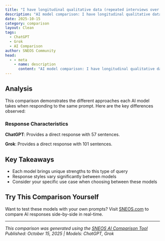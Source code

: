 ```yaml
---
title: "I have longitudinal qualitative data (repeated interviews over time) to analyze. Help me: 1) Organize data by participant and time point"
description: "AI model comparison: I have longitudinal qualitative data (repeated interviews over time) to analyze. Help me: 1) Organiz..."
date: 2025-10-15
category: comparison
layout: Clean
tags:
  - ChatGPT
  - Grok
  - AI Comparison
author: SNEOS Community
head:
  - - meta
    - name: description
      content: "AI model comparison: I have longitudinal qualitative data (repeated interviews over time) to analyze. Help me: 1) Organize data by participan..."
---
```


<ChatComparison
  title="I have longitudinal qualitative data (repeated interviews over time) to analyze. Help me: 1) Organize data by participant and time point"
  prompt="I have longitudinal qualitative data (repeated interviews over time) to analyze. Help me: 1) Organize data by participant and time point"
  :responses='{"ChatGPT": "Analyzing longitudinal qualitative data effectively involves a structured approach to organizing the data. Here\u2019s a step-by-step guide to help you organize your interviews by participant and time point:\n\n### Step 1: Create a Data Organization Framework\n\n1. **Identify Participants**: Make a list of all participants involved in your study. Assign a unique identifier (Participant ID) for each participant.\n\n2. **Define Time Points**: Identify the specific time points at which you conducted interviews. Label them for clarity, such as T1 (Time 1), T2 (Time 2), T3 (Time 3), and so forth.\n\n### Step 2: Create a Data Matrix\n\nCreate a data matrix (a spreadsheet is often the most helpful format) to organize your qualitative data. Consider using software like Microsoft Excel, Google Sheets, or qualitative data analysis software (e.g., NVivo, Atlas.ti).\n\n#### Example Structure for Your Spreadsheet:\n\n| Participant ID | Time Point | Interview Transcript |\n|----------------|------------|----------------------|\n| P01            | T1         | [Transcript Text...] |\n| P01            | T2         | [Transcript Text...] |\n| P01            | T3         | [Transcript Text...] |\n| P02            | T1         | [Transcript Text...] |\n| P02            | T2         | [Transcript Text...] |\n| P02            | T3         | [Transcript Text...] |\n| ...            | ...        | ...                  |\n\n### Step 3: Fill in the Data\n\n1. **Transcribe Interviews**: If not already done, transcribe the interviews verbatim. \n\n2. **Input Data**: For each participant and time point, input the corresponding interview transcript into the data matrix.\n\n### Step 4: Add Additional Columns (Optional)\n\nYou may want to enhance your matrix with additional dimensions, such as:\n\n- **Themes or Codes**: As you analyze transcripts, add columns to note initial themes or codes for each entry.\n- **Contextual Notes**: Include columns for contextual details, such as changes in participant circumstances or relevant events between interviews that may have impacted responses.\n- **Analysis Comments**: Leave space to write quick analytical reflections or insights about each interview.\n\n### Step 5: Save and Backup Your Data\n\nBe sure to regularly save your data and consider backing it up in cloud storage for security and accessibility.\n\n### Step 6: Plan for Data Analysis\n\nWith your data organized, determine your approach to data analysis. Here are some common methods:\n- **Thematic Analysis**: Identify themes across interviews.\n- **Narrative Analysis**: Examine how narratives develop over time.\n- **Content Analysis**: Quantify specific terms or concepts and how they shift over time.\n\nMake sure to clarify how you want to operationalize time points in your analysis. For instance, are you comparing responses at T1 with T3, etc.?\n\n### Final Thoughts\n\nBy taking an organized approach, you will not only make your analysis cleaner but also facilitate pattern recognition, theme identification, and ultimately derive richer insights from your longitudinal qualitative data. After organizing, be ready for in-depth coding and further analysis based on your research questions. Good luck!", "Grok": "### Organizing Longitudinal Qualitative Data\n\nLongitudinal qualitative data from repeated interviews is rich but can be messy due to its temporal and participant-specific structure. Organizing it by participant and time point ensures you can track changes over time, compare trajectories, and prepare for analysis (e.g., thematic coding). Below, I\u0027ll outline a step-by-step approach, assuming your data is in digital formats like transcripts, audio files, or notes. If it\u0027s not digitized, start by transcribing everything using tools like Otter.ai or Express Scribe.\n\n#### Step 1: Prepare Your Data Files\n- **Gather all materials**: Collect all interview transcripts, audio recordings, field notes, and metadata (e.g., dates, participant IDs, session details) into one central location, like a project folder on your computer or cloud storage (e.g., Google Drive, Dropbox).\n- **Standardize naming conventions**: Rename files consistently to encode participant and time info. Use a format like: \u0060ParticipantID_TimePoint_Date_Format.ext\u0060\n  - Example: \u0060P001_T1_2023-01-15_Transcript.docx\u0060 (for Participant 001, Time Point 1, on Jan 15, 2023).\n  - This makes sorting easy in file explorers or software.\n- **Anonymize if needed**: Replace real names with IDs to protect privacy (e.g., use NVivo\u0027s anonymization tools or manual search-and-replace in Word).\n\n#### Step 2: Choose an Organization Structure\nCreate a hierarchical folder system to group by participant first, then by time point. This mirrors the data\u0027s natural structure and supports longitudinal tracking.\n\n- **Folder Structure Example**:\n  \u0060\u0060\u0060\n  Longitudinal_Project/\n  \u251C\u2500\u2500 Participants/\n  \u2502   \u251C\u2500\u2500 P001/\n  \u2502   \u2502   \u251C\u2500\u2500 T1_2023-01-15/\n  \u2502   \u2502   \u2502   \u251C\u2500\u2500 Transcript.docx\n  \u2502   \u2502   \u2502   \u251C\u2500\u2500 Audio.mp3\n  \u2502   \u2502   \u2502   \u2514\u2500\u2500 Notes.txt\n  \u2502   \u2502   \u251C\u2500\u2500 T2_2023-06-20/\n  \u2502   \u2502   \u2502   \u251C\u2500\u2500 Transcript.docx\n  \u2502   \u2502   \u2502   \u251C\u2500\u2500 Audio.mp3\n  \u2502   \u2502   \u2502   \u2514\u2500\u2500 Notes.txt\n  \u2502   \u2502   \u2514\u2500\u2500 T3_2023-12-10/\n  \u2502   \u2502       \u2514\u2500\u2500 [files]\n  \u2502   \u251C\u2500\u2500 P002/\n  \u2502   \u2502   \u2514\u2500\u2500 [similar subfolders for time points]\n  \u2502   \u2514\u2500\u2500 [more participants]\n  \u251C\u2500\u2500 Metadata/\n  \u2502   \u251C\u2500\u2500 Participant_Demographics.xlsx (e.g., age, gender, enrollment date)\n  \u2502   \u2514\u2500\u2500 Interview_Schedule.xlsx (e.g., time points, durations, key events)\n  \u2514\u2500\u2500 Analysis/\n      \u2514\u2500\u2500 [for coded data later]\n  \u0060\u0060\u0060\n- **Why this works**: It allows quick access to a single participant\u0027s timeline (e.g., open P001 to see evolution from T1 to T3). For cross-participant views, use a spreadsheet (next step).\n\n#### Step 3: Create a Master Index (Spreadsheet for Overview)\nUse a tool like Excel, Google Sheets, or Airtable to log everything. This acts as a \u0022table of contents\u0022 for searching and sorting.\n\n- **Key Columns**:\n  - Participant ID\n  - Time Point (e.g., T1, T2; or numeric like 1, 2)\n  - Date of Interview\n  - File Paths/Links (e.g., hyperlinks to transcripts)\n  - Data Type (e.g., Transcript, Audio, Notes)\n  - Length (e.g., word count for transcripts)\n  - Status (e.g., Transcribed, Coded)\n  - Notes (e.g., \u0022Missed session due to scheduling\u0022)\n\n- **Example Spreadsheet Snippet**:\n  | Participant ID | Time Point | Date       | File Path                          | Data Type  | Length | Status    | Notes                  |\n  |----------------|------------|------------|------------------------------------|------------|--------|-----------|------------------------|\n  | P001          | T1        | 2023-01-15| /Participants/P001/T1/Transcript.docx | Transcript| 2,500 | Complete | Baseline interview    |\n  | P001          | T2        | 2023-06-20| /Participants/P001/T2/Transcript.docx | Transcript| 3,100 | Complete | Discussed life changes|\n  | P002          | T1        | 2023-02-01| /Participants/P002/T1/Transcript.docx | Transcript| 1,800 | Complete | -                      |\n\n- **Tips**: \n  - Sort by Participant ID then Time Point to visualize timelines.\n  - Use filters/pivot tables to generate summaries, like \u0022All T1 interviews.\u0022\n  - If you have many participants (e.g., 50\u002B), consider a database tool like Notion or Airtable for relational linking.\n\n#### Step 4: Import into Qualitative Analysis Software\nFor deeper organization and analysis, move to specialized tools that handle longitudinal data natively. These allow merging time points per participant and tracking changes.\n\n- **Recommended Software**:\n  - **NVivo** (best for Windows/Mac; paid): Create a project, import files by participant/case, and use \u0022cases\u0022 to group by ID and time. It supports matrices for cross-time comparisons.\n    - How: New Project \u003E Import Sources \u003E Assign to Cases (e.g., \u0022P001_T1\u0022 as a sub-case under P001).\n  - **MAXQDA** (cross-platform; paid/free trial): Use \u0022Document Sets\u0022 for participants and \u0022Memos\u0022 for time-linked notes. Great for timelines.\n    - How: Import documents \u003E Create Document Groups (one per participant) \u003E Subgroups for time points.\n  - **ATLAS.ti** (cross-platform; paid): Leverage \u0022Networks\u0022 to visualize participant timelines.\n    - How: Import \u003E Group by Primary Documents (participant) and Secondary (time).\n  - **Free Alternatives**: \n    - Dedoose (web-based, collaborative): Handles cases and time-series well.\n    - RQDA (R-based, free): For coders comfortable with scripting.\n\n- **General Import Process**:\n  1. Set up \u0022cases\u0022 or \u0022groups\u0022 for each participant.\n  2. Import files into time-point subgroups.\n  3. Add attributes (e.g., time as a variable) for querying like \u0022All responses on Theme X across time for P001.\u0022\n\n#### Step 5: Validate and Maintain\n- **Cross-check**: Ensure no duplicates or missing files by comparing the spreadsheet to actual folders. Calculate completion rates (e.g., 90% of participants have T1\u2013T3).\n- **Backup regularly**: Use version control (e.g., Git for folders) or automated cloud sync.\n- **Handle irregularities**: For missed interviews, note placeholders (e.g., \u0022No T2 for P005\u0022) and consider imputation strategies later in analysis.\n- **Scalability**: If data is very large, script automation in Python (using pandas for spreadsheets) or R to rename/sort files.\n\nThis setup should get you organized efficiently. Once structured, you can proceed to coding themes across time points (e.g., using framework analysis for longitudinal changes). If you share more details\u2014like data volume, software access, or specific challenges (e.g., handling attrition)\u2014I can refine this further!"}' published-date="{DateTime.UtcNow:HH:mm}"
/>

## Analysis

This comparison demonstrates the different approaches each AI model takes when responding to the same prompt. Here are the key differences observed:

### Response Characteristics

**ChatGPT**: Provides a direct response with 57 sentences. 

**Grok**: Provides a direct response with 101 sentences. 

## Key Takeaways

- Each model brings unique strengths to this type of query
- Response styles vary significantly between models
- Consider your specific use case when choosing between these models

## Try This Comparison Yourself

Want to test these models with your own prompts? Visit [SNEOS.com](https://sneos.com) to compare AI responses side-by-side in real-time.

---

*This comparison was generated using the [SNEOS AI Comparison Tool](https://sneos.com)*
*Published: October 15, 2025 | Models: ChatGPT, Grok*
